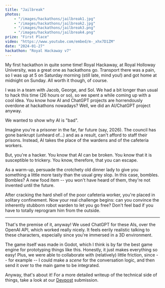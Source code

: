 ```yaml
---
title: "Jailbreak"
photos:
    - "/images/hackathons/jailbreak1.jpg"
    - "/images/hackathons/jailbreak2.jpg"
    - "/images/hackathons/jailbreak3.png"
    - "/images/hackathons/jailbreak4.png"
prize: "First Place"
video: "https://www.youtube.com/embed/m-_xhx7D1ZM"
date: "2024-01-27"
hackathon: "Royal Hackaway v7"
---
```


My first hackathon in quite some time! Royal Hackaway, at Royal Holloway University, was a great one as hackathons go. Transport there was a pain, so I was up at 5 on Saturday morning (still late, mind you!) and got home at midnight on Sunday. All worth it though, of course.

I was in a team with Jacob, George, and Sol. We had a bit longer than usual to hack this time (26 hours or so), so we spent a while coming up with a cool idea. You know how AI and ChatGPT projects are horrendously overdone at hackathons nowadays? Well, we did an AI/ChatGPT project anyway.

We wanted to show why AI is "bad".

Imagine you're a prisoner in the far, far future (say, 2026). The council has gone bankrupt (unheard of...) and as a result, can't afford to staff their prisons. Instead, AI takes the place of the wardens and of the cafeteria workers.

But, you're a hacker. You know that AI can be broken. You know that it is susceptible to trickery. You know, therefore, that you can escape.

As a warm-up, persuade the crotchety old dinner lady to give you something a little more tasty than the usual grey slop. In this case, bombles. Bombles? A new food item -- you won't have heard of them, they're not invented until the future.

After cracking the hard shell of the poor cafeteria worker, you're placed in solitary confinement. Now your real challenge begins: can you convince the inherently stubborn robot warden to let you go free? Don't feel bad if you have to totally reprogram him from the outside.

----

That's the premise of it, anyway! We used ChatGPT for these AIs, over the OpenAI API, which worked really nicely. It feels eerily realistic talking to these characters, especially since you're immersed in a 3D environment.

The game itself was made in Godot, which I think is by far the best game engine for prototyping things like this. Honestly, it just makes everything so easy! Plus, we were able to collaborate with (relatively) little friction, since -- for example -- I could make a *scene* for the conversation logic, and then send it over to the main game to be integrated.

Anyway, that's about it! For a more detailed writeup of the technical side of things, take a look at our [Devpost](https://devpost.com/software/jailbreak-patku4) submission.